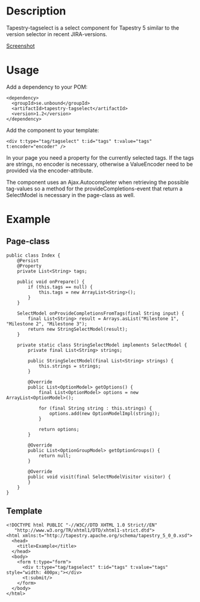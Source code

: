 Description
===========
Tapestry-tagselect is a select component for Tapestry 5 similar to the
version selector in recent JIRA-versions.

[Screenshot](https://github.com/argoyle/tapestry-tagselect/blob/master/tagselect.png)

Usage
=====
Add a dependency to your POM:

    <dependency>
      <groupId>se.unbound</groupId>
      <artifactId>tapestry-tagselect</artifactId>
      <version>1.2</version>
    </dependency>

Add the component to your template:

    <div t:type="tag/tagselect" t:id="tags" t:value="tags" t:encoder="encoder" />

In your page you need a property for the currently selected tags. If the tags are strings, no encoder is necessary, otherwise a 
ValueEncoder need to be provided via the encoder-attribute.

The component uses an Ajax.Autocompleter when retrieving the possible tag-values so a method for the provideCompletions-event that 
return a SelectModel is necessary in the page-class as well.

Example
=======
Page-class
----------
    public class Index {
        @Persist
        @Property
        private List<String> tags;

        public void onPrepare() {
            if (this.tags == null) {
                this.tags = new ArrayList<String>();
            }
        }

        SelectModel onProvideCompletionsFromTags(final String input) {
            final List<String> result = Arrays.asList("Milestone 1", "Milestone 2", "Milestone 3");
            return new StringSelectModel(result);
        }

        private static class StringSelectModel implements SelectModel {
            private final List<String> strings;

            public StringSelectModel(final List<String> strings) {
                this.strings = strings;
            }

            @Override
            public List<OptionModel> getOptions() {
                final List<OptionModel> options = new ArrayList<OptionModel>();

                for (final String string : this.strings) {
                    options.add(new OptionModelImpl(string));
                }

                return options;
            }

            @Override
            public List<OptionGroupModel> getOptionGroups() {
                return null;
            }

            @Override
            public void visit(final SelectModelVisitor visitor) {
            }
        }
    }


Template
--------
    <!DOCTYPE html PUBLIC "-//W3C//DTD XHTML 1.0 Strict//EN"
       "http://www.w3.org/TR/xhtml1/DTD/xhtml1-strict.dtd">
    <html xmlns:t="http://tapestry.apache.org/schema/tapestry_5_0_0.xsd">
      <head>
        <title>Example</title>
      </head>
      <body>
        <form t:type="form">
          <div t:type="tag/tagselect" t:id="tags" t:value="tags" style="width: 400px;"></div>
          <t:submit/>
        </form>
      </body>
    </html>

